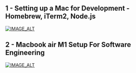 
## 1 - Setting up a Mac for Development - Homebrew, iTerm2, Node.js
[![IMAGE_ALT](https://img.youtube.com/vi/2_ZbslLnshw/0.jpg)](https://www.youtube.com/watch?v=2_ZbslLnshw)
## 2 - Macbook air M1 Setup For Software Engineering
[![IMAGE_ALT](https://img.youtube.com/vi/Pc8C1qJVzDI/0.jpg)](https://www.youtube.com/watch?v=Pc8C1qJVzDI)
